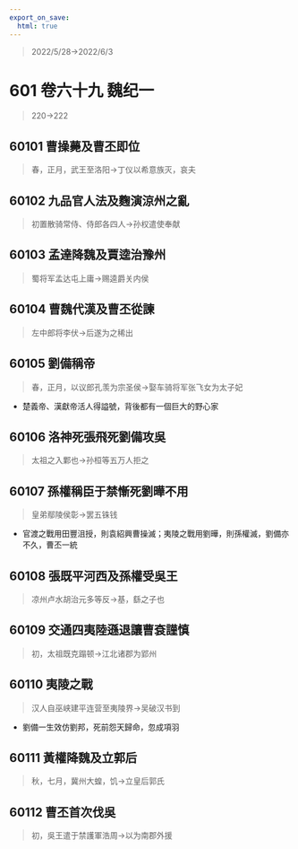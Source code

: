 ```yaml
---
export_on_save:
  html: true
---
```


> 2022/5/28->2022/6/3

# 601 卷六十九 魏纪一

> 220->222

## 60101 曹操薨及曹丕即位
> 春，正月，武王至洛阳->丁仪以希意族灭，哀夫

## 60102 九品官人法及麴演涼州之亂
> 初置散骑常侍、侍郎各四人->孙权遣使奉献

## 60103 孟達降魏及賈逵治豫州
> 蜀将军孟达屯上庸->赐逵爵关内侯

## 60104 曹魏代漢及曹丕從諫
> 左中郎将李伏->后遂为之稀出

## 60105 劉備稱帝
> 春，正月，以议郎孔羡为宗圣侯->娶车骑将军张飞女为太子妃
- 楚義帝、漢獻帝活人得謚號，背後都有一個巨大的野心家

## 60106 洛神死張飛死劉備攻吳
> 太祖之入鄴也->孙桓等五万人拒之

## 60107 孫權稱臣于禁慚死劉曄不用
> 皇弟鄢陵侯彰->罢五铢钱
- 官渡之戰用田豐沮授，則袁紹興曹操滅；夷陵之戰用劉曄，則孫權滅，劉備亦不久，曹丕一統

## 60108 張既平河西及孫權受吳王
> 凉州卢水胡治元多等反->基，繇之子也

## 60109 交通四夷陸遜退讓曹袞謹慎
> 初，太祖既克蹋顿->江北诸郡为郢州

## 60110 夷陵之戰
> 汉人自巫峡建平连营至夷陵界->吴破汉书到
- 劉備一生效仿劉邦，死前怨天歸命，忽成項羽

## 60111 黃權降魏及立郭后
> 秋，七月，冀州大蝗，饥->立皇后郭氏

## 60112 曹丕首次伐吳
> 初，吳王遣于禁護軍浩周->以为南郡外援
